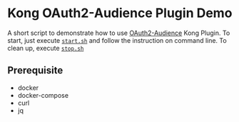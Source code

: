 # Kong OAuth2-Audience Plugin Demo

A short script to demonstrate how to use [OAuth2-Audience](https://github.com/TelkomIndonesia/kong-plugin-oauth2-audience) Kong Plugin. To start, just execute [`start.sh`](./start.sh) and follow the instruction on command line. To clean up, execute [`stop.sh`](./stop.sh)

## Prerequisite

- docker
- docker-compose
- curl
- jq
